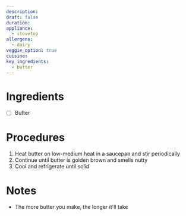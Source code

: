 ```yaml
---
description: 
draft: false
duration:
appliance:
  - stovetop
allergens:
  - dairy
veggie_option: true
cuisine:
key_ingredients:
  - butter
---
```

# Ingredients
- [ ] Butter
# Procedures
1. Heat butter on low-medium heat in a saucepan and stir periodically
2. Continue until butter is golden brown and smells nutty
3. Cool and refrigerate until solid
# Notes
- The more butter you make, the longer it'll take